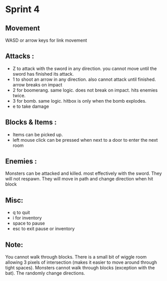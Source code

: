 # Sprint 4


## Movement
WASD or arrow keys for link movement

## Attacks :
- Z to attack with the sword in any direction. you cannot move until the sword has finished its attack.
- 1 to shoot an arrow in any direction. also cannot attack until finished. arrow breaks on impact
- 2 for boomerang. same logic. does not break on impact. hits enemies twice. 
- 3 for bomb. same logic. hitbox is only when the bomb explodes. 
- e to take damage


## Blocks & Items :
- Items can be picked up.
- left mouse click can be pressed when next to a door to enter the next room

## Enemies :
Monsters can be attacked and killed. most effectively with the sword. They will not respawn. They will move in path and change direction when hit block

## Misc:
- q to quit
- i for inventory
- space to pause
- esc to exit pause or inventory

## Note:
You cannot walk through blocks. There is a small bit of wiggle room allowing 3 pixels of intersection
(makes it easier to move around through tight spaces). Monsters cannot walk through blocks (exception with the bat). The randomly change directions.

